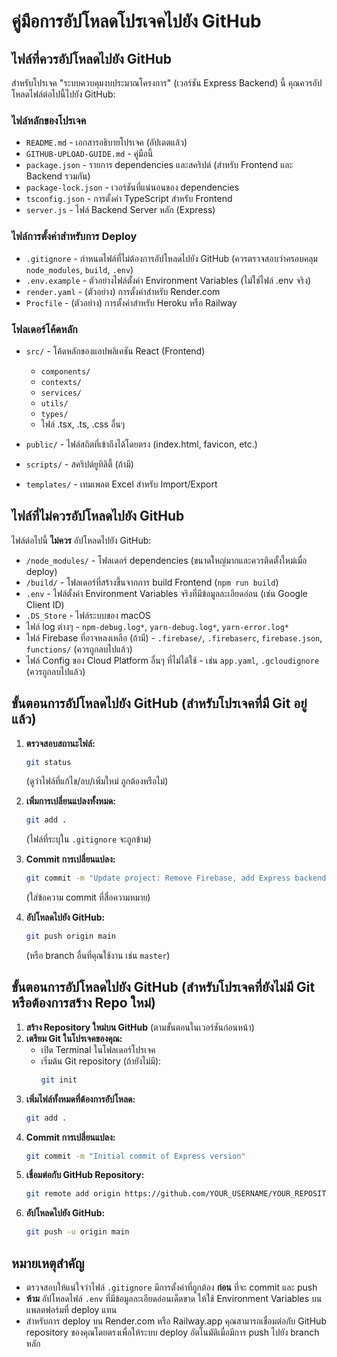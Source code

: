 # คู่มือการอัปโหลดโปรเจคไปยัง GitHub

## ไฟล์ที่ควรอัปโหลดไปยัง GitHub

สำหรับโปรเจค "ระบบควบคุมงบประมาณโครงการ" (เวอร์ชัน Express Backend) นี้ คุณควรอัปโหลดไฟล์ต่อไปนี้ไปยัง GitHub:

### ไฟล์หลักของโปรเจค

- `README.md` - เอกสารอธิบายโปรเจค (อัปเดตแล้ว)
- `GITHUB-UPLOAD-GUIDE.md` - คู่มือนี้
- `package.json` - รายการ dependencies และสคริปต์ (สำหรับ Frontend และ Backend รวมกัน)
- `package-lock.json` - เวอร์ชันที่แน่นอนของ dependencies
- `tsconfig.json` - การตั้งค่า TypeScript สำหรับ Frontend
- `server.js` - ไฟล์ Backend Server หลัก (Express)

### ไฟล์การตั้งค่าสำหรับการ Deploy

- `.gitignore` - กำหนดไฟล์ที่ไม่ต้องการอัปโหลดไปยัง GitHub (ควรตรวจสอบว่าครอบคลุม `node_modules`, `build`, `.env`)
- `.env.example` - ตัวอย่างไฟล์ตั้งค่า Environment Variables (ไม่ใช่ไฟล์ .env จริง)
- `render.yaml` - (ตัวอย่าง) การตั้งค่าสำหรับ Render.com
- `Procfile` - (ตัวอย่าง) การตั้งค่าสำหรับ Heroku หรือ Railway

### โฟลเดอร์โค้ดหลัก

- `src/` - โค้ดหลักของแอปพลิเคชัน React (Frontend)
  - `components/`
  - `contexts/`
  - `services/`
  - `utils/`
  - `types/`
  - ไฟล์ .tsx, .ts, .css อื่นๆ

- `public/` - ไฟล์สถิตที่เข้าถึงได้โดยตรง (index.html, favicon, etc.)

- `scripts/` - สคริปต์ยูทิลิตี้ (ถ้ามี)

- `templates/` - เทมเพลต Excel สำหรับ Import/Export

## ไฟล์ที่ไม่ควรอัปโหลดไปยัง GitHub

ไฟล์ต่อไปนี้ **ไม่ควร** อัปโหลดไปยัง GitHub:

- `/node_modules/` - โฟลเดอร์ dependencies (ขนาดใหญ่มากและควรติดตั้งใหม่เมื่อ deploy)
- `/build/` - โฟลเดอร์ที่สร้างขึ้นจากการ build Frontend (`npm run build`)
- `.env` - ไฟล์ตั้งค่า Environment Variables จริงที่มีข้อมูลละเอียดอ่อน (เช่น Google Client ID)
- `.DS_Store` - ไฟล์ระบบของ macOS
- ไฟล์ log ต่างๆ - `npm-debug.log*`, `yarn-debug.log*`, `yarn-error.log*`
- ไฟล์ Firebase ที่อาจหลงเหลือ (ถ้ามี) - `.firebase/`, `.firebaserc`, `firebase.json`, `functions/` (ควรถูกลบไปแล้ว)
- ไฟล์ Config ของ Cloud Platform อื่นๆ ที่ไม่ได้ใช้ - เช่น `app.yaml`, `.gcloudignore` (ควรถูกลบไปแล้ว)

## ขั้นตอนการอัปโหลดไปยัง GitHub (สำหรับโปรเจคที่มี Git อยู่แล้ว)

1.  **ตรวจสอบสถานะไฟล์:**
    ```bash
    git status
    ```
    (ดูว่าไฟล์ที่แก้ไข/ลบ/เพิ่มใหม่ ถูกต้องหรือไม่)

2.  **เพิ่มการเปลี่ยนแปลงทั้งหมด:**
    ```bash
    git add .
    ```
    (ไฟล์ที่ระบุใน `.gitignore` จะถูกข้าม)

3.  **Commit การเปลี่ยนแปลง:**
    ```bash
    git commit -m "Update project: Remove Firebase, add Express backend, fix deployment error, update docs"
    ```
    (ใส่ข้อความ commit ที่สื่อความหมาย)

4.  **อัปโหลดไปยัง GitHub:**
    ```bash
    git push origin main
    ```
    (หรือ branch อื่นที่คุณใช้งาน เช่น `master`)

## ขั้นตอนการอัปโหลดไปยัง GitHub (สำหรับโปรเจคที่ยังไม่มี Git หรือต้องการสร้าง Repo ใหม่)

1.  **สร้าง Repository ใหม่บน GitHub** (ตามขั้นตอนในเวอร์ชันก่อนหน้า)
2.  **เตรียม Git ในโปรเจคของคุณ:**
    - เปิด Terminal ในโฟลเดอร์โปรเจค
    - เริ่มต้น Git repository (ถ้ายังไม่มี):
      ```bash
      git init
      ```
3.  **เพิ่มไฟล์ทั้งหมดที่ต้องการอัปโหลด:**
    ```bash
    git add .
    ```
4.  **Commit การเปลี่ยนแปลง:**
    ```bash
    git commit -m "Initial commit of Express version"
    ```
5.  **เชื่อมต่อกับ GitHub Repository:**
    ```bash
    git remote add origin https://github.com/YOUR_USERNAME/YOUR_REPOSITORY_NAME.git
    ```
6.  **อัปโหลดไปยัง GitHub:**
    ```bash
    git push -u origin main
    ```

## หมายเหตุสำคัญ

- ตรวจสอบให้แน่ใจว่าไฟล์ `.gitignore` มีการตั้งค่าที่ถูกต้อง **ก่อน** ที่จะ commit และ push
- **ห้าม** อัปโหลดไฟล์ `.env` ที่มีข้อมูลละเอียดอ่อนเด็ดขาด ให้ใช้ Environment Variables บนแพลตฟอร์มที่ deploy แทน
- สำหรับการ deploy บน Render.com หรือ Railway.app คุณสามารถเชื่อมต่อกับ GitHub repository ของคุณโดยตรงเพื่อให้ระบบ deploy อัตโนมัติเมื่อมีการ push ไปยัง branch หลัก


